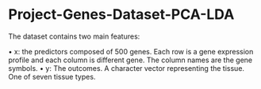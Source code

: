 # Project-Genes-Dataset-PCA-LDA

 The dataset contains two main features: 

• x: the predictors composed of 500 genes. Each row is a gene expression profile and each column is different gene. The column names are the gene symbols. 
• y: The outcomes. A character vector representing the tissue. One of seven tissue types.
